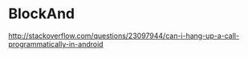 # BlockAnd

http://stackoverflow.com/questions/23097944/can-i-hang-up-a-call-programmatically-in-android
